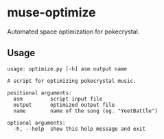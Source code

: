 # muse-optimize
Automated space optimization for pokecrystal.

## Usage
```
usage: optimize.py [-h] asm output name

A script for optimizing pokecrystal music.

positional arguments:
  asm         script input file
  output      optimized output file
  name        name of the song (eg. "YeetBattle")

optional arguments:
  -h, --help  show this help message and exit
```
